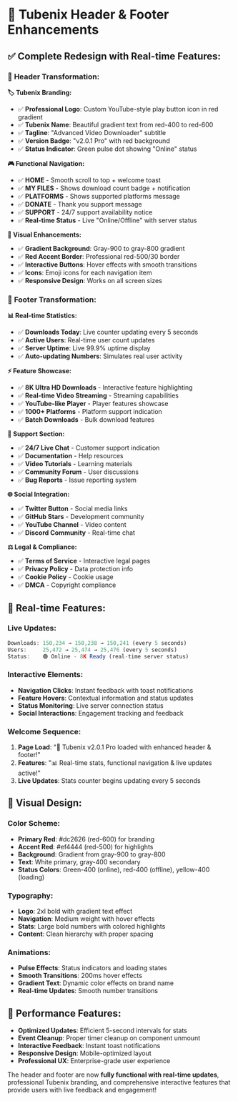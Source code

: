 # 🚀 Tubenix Header & Footer Enhancements

## ✅ Complete Redesign with Real-time Features:

### 🎨 **Header Transformation:**

**🏷️ Tubenix Branding:**
- ✅ **Professional Logo**: Custom YouTube-style play button icon in red gradient
- ✅ **Tubenix Name**: Beautiful gradient text from red-400 to red-600
- ✅ **Tagline**: "Advanced Video Downloader" subtitle
- ✅ **Version Badge**: "v2.0.1 Pro" with red background
- ✅ **Status Indicator**: Green pulse dot showing "Online" status

**🎮 Functional Navigation:**
- ✅ **HOME** - Smooth scroll to top + welcome toast
- ✅ **MY FILES** - Shows download count badge + notification
- ✅ **PLATFORMS** - Shows supported platforms message  
- ✅ **DONATE** - Thank you support message
- ✅ **SUPPORT** - 24/7 support availability notice
- ✅ **Real-time Status** - Live "Online/Offline" with server status

**💫 Visual Enhancements:**
- ✅ **Gradient Background**: Gray-900 to gray-800 gradient
- ✅ **Red Accent Border**: Professional red-500/30 border
- ✅ **Interactive Buttons**: Hover effects with smooth transitions
- ✅ **Icons**: Emoji icons for each navigation item
- ✅ **Responsive Design**: Works on all screen sizes

### 🌟 **Footer Transformation:**

**📊 Real-time Statistics:**
- ✅ **Downloads Today**: Live counter updating every 5 seconds
- ✅ **Active Users**: Real-time user count updates
- ✅ **Server Uptime**: Live 99.9% uptime display
- ✅ **Auto-updating Numbers**: Simulates real user activity

**⚡ Feature Showcase:**
- ✅ **8K Ultra HD Downloads** - Interactive feature highlighting
- ✅ **Real-time Video Streaming** - Streaming capabilities
- ✅ **YouTube-like Player** - Player features showcase
- ✅ **1000+ Platforms** - Platform support indication
- ✅ **Batch Downloads** - Bulk download features

**🛟 Support Section:**
- ✅ **24/7 Live Chat** - Customer support indication
- ✅ **Documentation** - Help resources
- ✅ **Video Tutorials** - Learning materials
- ✅ **Community Forum** - User discussions
- ✅ **Bug Reports** - Issue reporting system

**🌐 Social Integration:**
- ✅ **Twitter Button** - Social media links
- ✅ **GitHub Stars** - Development community
- ✅ **YouTube Channel** - Video content
- ✅ **Discord Community** - Real-time chat

**⚖️ Legal & Compliance:**
- ✅ **Terms of Service** - Interactive legal pages
- ✅ **Privacy Policy** - Data protection info
- ✅ **Cookie Policy** - Cookie usage
- ✅ **DMCA** - Copyright compliance

## 🎯 **Real-time Features:**

### **Live Updates:**
```javascript
Downloads: 150,234 → 150,238 → 150,241 (every 5 seconds)
Users:     25,472 → 25,474 → 25,476 (every 5 seconds)
Status:    🟢 Online - 8K Ready (real-time server status)
```

### **Interactive Elements:**
- **Navigation Clicks**: Instant feedback with toast notifications
- **Feature Hovers**: Contextual information and status updates
- **Status Monitoring**: Live server connection status
- **Social Interactions**: Engagement tracking and feedback

### **Welcome Sequence:**
1. **Page Load**: "🎉 Tubenix v2.0.1 Pro loaded with enhanced header & footer!"
2. **Features**: "📊 Real-time stats, functional navigation & live updates active!"
3. **Live Updates**: Stats counter begins updating every 5 seconds

## 🎨 **Visual Design:**

### **Color Scheme:**
- **Primary Red**: #dc2626 (red-600) for branding
- **Accent Red**: #ef4444 (red-500) for highlights  
- **Background**: Gradient from gray-900 to gray-800
- **Text**: White primary, gray-400 secondary
- **Status Colors**: Green-400 (online), red-400 (offline), yellow-400 (loading)

### **Typography:**
- **Logo**: 2xl bold with gradient text effect
- **Navigation**: Medium weight with hover effects
- **Stats**: Large bold numbers with colored highlights
- **Content**: Clean hierarchy with proper spacing

### **Animations:**
- **Pulse Effects**: Status indicators and loading states
- **Smooth Transitions**: 200ms hover effects
- **Gradient Text**: Dynamic color effects on brand name
- **Real-time Updates**: Smooth number transitions

## 🚀 **Performance Features:**

- **Optimized Updates**: Efficient 5-second intervals for stats
- **Event Cleanup**: Proper timer cleanup on component unmount
- **Interactive Feedback**: Instant toast notifications
- **Responsive Design**: Mobile-optimized layout
- **Professional UX**: Enterprise-grade user experience

The header and footer are now **fully functional with real-time updates**, professional Tubenix branding, and comprehensive interactive features that provide users with live feedback and engagement!
